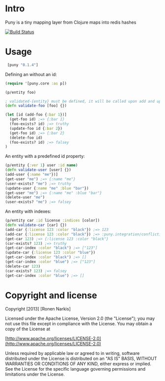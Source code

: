 # Intro 

Puny is a tiny mapping layer from Clojure maps into redis hashes

[![Build Status](https://travis-ci.org/narkisr/puny.png?branch=master)](https://travis-ci.org/narkisr/puny)

# Usage

```clojure
 [puny "0.1.4"]
```

Defining an without an id:

```clojure
(require '[puny.core :as p])

(p/entity foo)        

; validated-{entity} must be defined, it will be called upon add and update
(defn validate-foo [foo] {})

(let [id (add-foo {:bar 1})]
  (get-foo id) ;=> {:bar 1}
  (foo-exists? id) ;=> truthy
  (update-foo id {:bar 2}) 
  (get-foo id) ;=> {:bar 2}
  (delete-foo id)
  (foo-exists? id) ;=> falsey
)
```

An entity with a predefined id property:

```clojure
(p/entity {:ver 1} user :id name)        
(defn validate-user [user] {})
(add-user {:name "me"})]
(get-user "me") ;=> {:name "me"}
(user-exists? "me") ;=> truthy
(update-user {:name "me" :blue "bar"}) 
(get-user "me") ;=> {:name "me" :blue "bar"}
(delete-user "me")
(user-exists? "me") ;=> falsey
```

An entity with indexes:

```clojure
(p/entity car :id license :indices [color])        
(defn validate-car [car] {})
(add-car {:license 123 :color "black"}) ;=> 123
(add-car {:license 123 :color "black"}) ;=> :puny.integration/conflicting-car
(get-car 123) ;=> {:license 123 :color "black"}
(car-exists? 123) ;=> truthy
(get-car-index :color "black") ;=> ["123"]
(update-car {:license 123 :color "blue"}) 
(get-car-index :color "black") ;=> []
(get-car-index :color "blue") ;=> ["123"]
(delete-car 123)
(car-exists? 123) ;=> falsey
(get-car-index :color "blue") ;=> []
```

# Copyright and license

Copyright [2013] [Ronen Narkis]

Licensed under the Apache License, Version 2.0 (the "License");
you may not use this file except in compliance with the License.
You may obtain a copy of the License at

  [http://www.apache.org/licenses/LICENSE-2.0](http://www.apache.org/licenses/LICENSE-2.0)

Unless required by applicable law or agreed to in writing, software
distributed under the License is distributed on an "AS IS" BASIS,
WITHOUT WARRANTIES OR CONDITIONS OF ANY KIND, either express or implied.
See the License for the specific language governing permissions and
limitations under the License.
